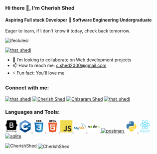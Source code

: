 ### Hi there 👋, I'm Cherish Shed
#### Aspiring Full stack Developer || Software Engineering Undergraduate
Eager to learn, if I don't know it today, check back tomorrow.
 

<p align="left"> <img src="https://komarev.com/ghpvc/?username=CherishShed&label=Profile%20views&color=0e75b6&style=plastic" alt="ifeolulesi" /> </p>

<p align="left"> <a href="https://twitter.com/that_shedi" target="blank"><img src="https://img.shields.io/twitter/follow/that_shedi?logo=twitter&style=for-the-badge" alt="that_shedi" /></a> </p>

- 👯 I’m looking to collaborate on Web development projects 
- 📫 How to reach me: c.shed2000@gmail.com 
- ⚡ Fun fact: You'll love me 

<!-- - 📄 Resume: [View my Resume](https://docs.google.com/document/d/188cG9CKrWiVQ92_G28VbRHmw4ZVRJR0t194KgoUh7uc/edit?usp=sharing) -->

<h3 align="left">Connect with me:</h3>
<p align="left">
<a href="https://twitter.com/that_shedi" target="blank"><img align="center" src="https://raw.githubusercontent.com/rahuldkjain/github-profile-readme-generator/master/src/images/icons/Social/twitter.svg" alt="that_shedi" height="30" width="40" /></a>
<a href="https://www.linkedin.com/in/cherish-shed/" target="blank"><img align="center" src="https://raw.githubusercontent.com/rahuldkjain/github-profile-readme-generator/master/src/images/icons/Social/linked-in-alt.svg" alt="Cherish Shed" height="30" width="40" /></a>
<a href="https://fb.com/Chizaram Shed" target="blank"><img align="center" src="https://raw.githubusercontent.com/rahuldkjain/github-profile-readme-generator/master/src/images/icons/Social/facebook.svg" alt="Chizaram Shed" height="30" width="40" /></a>
<a href="https://instagram.com/that_shedi" target="blank"><img align="center" src="https://raw.githubusercontent.com/rahuldkjain/github-profile-readme-generator/master/src/images/icons/Social/instagram.svg" alt="that_shedi" height="30" width="40" /></a>
</p>

<h3 align="left">Languages and Tools:</h3>
<p align="left"><a href="https://getbootstrap.com" target="_blank" rel="noreferrer"> <img src="https://raw.githubusercontent.com/devicons/devicon/master/icons/bootstrap/bootstrap-plain-wordmark.svg" alt="bootstrap" width="40" height="40"/></a> <a href="https://www.w3schools.com/cpp/" target="_blank" rel="noreferrer"> <img src="https://raw.githubusercontent.com/devicons/devicon/master/icons/cplusplus/cplusplus-original.svg" alt="cplusplus" width="40" height="40"/> </a> <a href="https://www.w3schools.com/css/" target="_blank" rel="noreferrer"> <img src="https://raw.githubusercontent.com/devicons/devicon/master/icons/css3/css3-original-wordmark.svg" alt="css3" width="40" height="40"/> </a> <a href="https://www.w3.org/html/" target="_blank" rel="noreferrer"> <img src="https://raw.githubusercontent.com/devicons/devicon/master/icons/html5/html5-original-wordmark.svg" alt="html5" width="40" height="40"/> </a> <a href="https://developer.mozilla.org/en-US/docs/Web/JavaScript" target="_blank" rel="noreferrer"> <img src="https://raw.githubusercontent.com/devicons/devicon/master/icons/javascript/javascript-original.svg" alt="javascript" width="40" height="40"/> </a> <a href="https://www.mysql.com/" target="_blank" rel="noreferrer"> <img src="https://raw.githubusercontent.com/devicons/devicon/master/icons/mysql/mysql-original-wordmark.svg" alt="mysql" width="40" height="40"/> </a> <a href="https://nodejs.org" target="_blank" rel="noreferrer"> <img src="https://raw.githubusercontent.com/devicons/devicon/master/icons/nodejs/nodejs-original-wordmark.svg" alt="nodejs" width="40" height="40"/> </a> <a href="https://postman.com" target="_blank" rel="noreferrer"> <img src="https://www.vectorlogo.zone/logos/getpostman/getpostman-icon.svg" alt="postman" width="40" height="40"/> </a> <a href="https://www.python.org" target="_blank" rel="noreferrer"> <img src="https://raw.githubusercontent.com/devicons/devicon/master/icons/python/python-original.svg" alt="python" width="40" height="40"/> </a> <a href="https://reactjs.org/" target="_blank" rel="noreferrer"> <img src="https://raw.githubusercontent.com/devicons/devicon/master/icons/react/react-original-wordmark.svg" alt="react" width="40" height="40"/> </a> <a href="https://www.sqlite.org/" target="_blank" rel="noreferrer"> <img src="https://www.vectorlogo.zone/logos/sqlite/sqlite-icon.svg" alt="sqlite" width="40" height="40"/> </a> </p>

<p><img align="left" src="https://github-readme-stats.vercel.app/api/top-langs?username=CherishShed&show_icons=true&locale=en&layout=compact" alt="CherishShed" /></p>

<p>&nbsp;<img align="center" src="https://github-readme-stats.vercel.app/api?username=CherishShed&show_icons=true&locale=en" alt="CherishShed" /></p>

